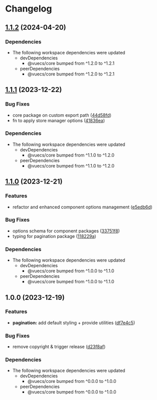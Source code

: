 # Changelog

## [1.1.2](https://github.com/tada5hi/vuecs/compare/pagination-v1.1.1...pagination-v1.1.2) (2024-04-20)


### Dependencies

* The following workspace dependencies were updated
  * devDependencies
    * @vuecs/core bumped from ^1.2.0 to ^1.2.1
  * peerDependencies
    * @vuecs/core bumped from ^1.2.0 to ^1.2.1

## [1.1.1](https://github.com/tada5hi/vuecs/compare/pagination-v1.1.0...pagination-v1.1.1) (2023-12-22)


### Bug Fixes

* core package on custom export path ([44d58fd](https://github.com/tada5hi/vuecs/commit/44d58fd3ca0584575bae5cfe6e833b5dafbf8379))
* fn to apply store manager options ([41836ea](https://github.com/tada5hi/vuecs/commit/41836eae3502b5c1854eacf801d2c64f08fcd650))


### Dependencies

* The following workspace dependencies were updated
  * devDependencies
    * @vuecs/core bumped from ^1.1.0 to ^1.2.0
  * peerDependencies
    * @vuecs/core bumped from ^1.1.0 to ^1.2.0

## [1.1.0](https://github.com/tada5hi/vuecs/compare/pagination-v1.0.0...pagination-v1.1.0) (2023-12-21)


### Features

* refactor and enhanced component options management ([e5edb6d](https://github.com/tada5hi/vuecs/commit/e5edb6d354a44f242a952385db85e14c1b0be223))


### Bug Fixes

* options schema for component packages ([33751f8](https://github.com/tada5hi/vuecs/commit/33751f8a0295ef821063cb3243bfa2c08a010fad))
* typing for pagination package ([118229a](https://github.com/tada5hi/vuecs/commit/118229a338101896d85c0756a4516e0f08a08dd3))


### Dependencies

* The following workspace dependencies were updated
  * devDependencies
    * @vuecs/core bumped from ^1.0.0 to ^1.1.0
  * peerDependencies
    * @vuecs/core bumped from ^1.0.0 to ^1.1.0

## 1.0.0 (2023-12-19)


### Features

* **pagination:** add default styling + provide utilities ([df7e4c5](https://github.com/tada5hi/vuecs/commit/df7e4c5b29417ea802c0cc049a67d96859ec4621))


### Bug Fixes

* remove copyright & trigger release ([d23f8af](https://github.com/tada5hi/vuecs/commit/d23f8afe5f3f00201017925bbd0c0e8d421aae99))


### Dependencies

* The following workspace dependencies were updated
  * devDependencies
    * @vuecs/core bumped from ^0.0.0 to ^1.0.0
  * peerDependencies
    * @vuecs/core bumped from ^0.0.0 to ^1.0.0
